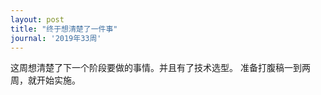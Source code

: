 ```yaml
---
layout: post
title: "终于想清楚了一件事"
journal: '2019年33周'
---
```


这周想清楚了下一个阶段要做的事情。并且有了技术选型。
准备打腹稿一到两周，就开始实施。